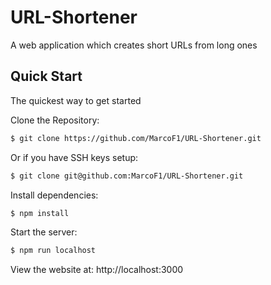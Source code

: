 # URL-Shortener
A web application which creates short URLs from long ones


## Quick Start
  The quickest way to get started 

  Clone the Repository:
```bash
$ git clone https://github.com/MarcoF1/URL-Shortener.git
```
  Or if you have SSH keys setup:
```bash
$ git clone git@github.com:MarcoF1/URL-Shortener.git
```

  Install dependencies:

```bash
$ npm install
```

  Start the server:

```bash
$ npm run localhost
```

View the website at: http://localhost:3000
